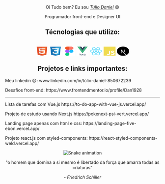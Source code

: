 
<p align="center">Oi Tudo bem? Eu sou <a href="https://www.linkedin.com/in/t%C3%BAlio-daniel-850672239/"  target="_blank"><i>Túlio Daniel</i></a> 😄</p>
<p align="center">Programador front-end e Designer UI</p>
 
<h2 align="center" >Técnologias que utilizo:</h2>

<div align="center" valign="top"><br>
  <img align="center" alt="Html" height="30" width="40" title="Html5" src="https://github.com/devicons/devicon/blob/master/icons/html5/html5-original.svg">
  <img align="center" alt="Css" height="30" width="40" title="Css" src="https://github.com/devicons/devicon/blob/master/icons/css3/css3-original.svg">
  <img align="center" alt="Figma" height="30" width="40" title="Figma" src="https://github.com/devicons/devicon/blob/master/icons/figma/figma-original.svg">
  <img align="center" alt="Vue" height="30" width="40" title="VueJS" src="https://github.com/devicons/devicon/blob/master/icons/vuejs/vuejs-original-wordmark.svg">
  <img align="center" alt="React" height="30" width="40" title="ReactJS" src="https://raw.githubusercontent.com/devicons/devicon/master/icons/react/react-original.svg">
  <img align="center" alt="Js" height="30" width="40" title="JavaScript" src="https://raw.githubusercontent.com/devicons/devicon/master/icons/javascript/javascript-plain.svg">
  <img align="center" alt="Next" height="30" width="40" title="NextJS" src="https://github.com/devicons/devicon/blob/master/icons/nextjs/nextjs-original.svg">
  

  
  <h2>Projetos e links importantes:</h2>
  
  <p align="left">Meu linkedin 😄: www.linkedin.com/in/túlio-daniel-850672239</p>
  <p align="left">Desafios front-end: https://www.frontendmentor.io/profile/Dan1928</p>
  <hr>
  <p align="left">Lista de tarefas com Vue.js https://to-do-app-with-vue-js.vercel.app/</p>
  <p align="left">Projeto de estudo usando Next.js https://pokenext-psi-vert.vercel.app/</p>
  <p align="left">Landing page apenas com html e css: https://landing-page-five-ebon.vercel.app/</p>
  <p align="left">Projeto react.js com styled-components: https://react-styled-components-weld.vercel.app/</p>
  
  
  ![Snake animation](https://github.com/danielbped/danielbped/blob/output/github-contribution-grid-snake.svg)
  
  <p>
  "o homem que domina a si mesmo é libertado da força que amarra todas as criaturas"
  </p>
  <p align="center">
   - <i>Friedrich Schiller</i>
  </p>
  


